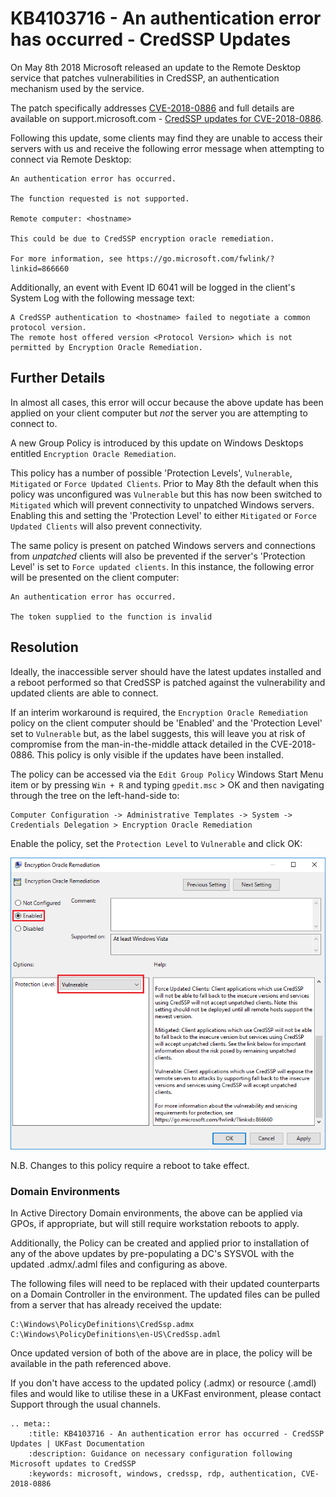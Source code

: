# KB4103716 - An authentication error has occurred - CredSSP Updates

On May 8th 2018 Microsoft released an update to the Remote Desktop service that patches vulnerabilities in CredSSP, an authentication mechanism used by the service.

The patch specifically addresses [CVE-2018-0886](https://portal.msrc.microsoft.com/en-us/security-guidance/advisory/CVE-2018-0886) and full details are available on support.microsoft.com - [CredSSP updates for CVE-2018-0886](https://support.microsoft.com/en-us/help/4093492/credssp-updates-for-cve-2018-0886-march-13-2018). 

Following this update, some clients may find they are unable to access their servers with us and receive the following error message when attempting to connect via Remote Desktop:

```
An authentication error has occurred.

The function requested is not supported.

Remote computer: <hostname>

This could be due to CredSSP encryption oracle remediation.

For more information, see https://go.microsoft.com/fwlink/?linkid=866660
```

Additionally, an event with Event ID 6041 will be logged in the client's System Log with the following message text:

```
A CredSSP authentication to <hostname> failed to negotiate a common protocol version. 
The remote host offered version <Protocol Version> which is not permitted by Encryption Oracle Remediation.
```

## Further Details

In almost all cases, this error will occur because the above update has been applied on your client computer but *not* the server you are attempting to connect to.

A new Group Policy is introduced by this update on Windows Desktops entitled `Encryption Oracle Remediation`.

This policy has a number of possible 'Protection Levels', `Vulnerable`, `Mitigated` or `Force Updated Clients`. Prior to May 8th the default when this policy was unconfigured was `Vulnerable` but this has now been switched to `Mitigated` which will prevent connectivity to unpatched Windows servers. Enabling this and setting the 'Protection Level' to either `Mitigated` or `Force Updated Clients` will also prevent connectivity.

The same policy is present on patched Windows servers and connections from *unpatched* clients will also be prevented if the server's 'Protection Level' is set to `Force updated clients`. In this instance, the following error will be presented on the client computer:

```
An authentication error has occurred.

The token supplied to the function is invalid
```

## Resolution
Ideally, the inaccessible server should have the latest updates installed and a reboot performed so that CredSSP is patched against the vulnerability and updated clients are able to connect.

If an interim workaround is required, the `Encryption Oracle Remediation` policy on the client computer should be 'Enabled' and the 'Protection Level' set to `Vulnerable` but, as the label suggests, this will leave you at risk of compromise from the man-in-the-middle attack detailed in the CVE-2018-0886. This policy is only visible if the updates have been installed.

The policy can be accessed via the `Edit Group Policy` Windows Start Menu item or by pressing `Win + R` and typing `gpedit.msc` > OK and then navigating through the tree on the left-hand-side to:

```
Computer Configuration -> Administrative Templates -> System -> Credentials Delegation > Encryption Oracle Remediation
```
Enable the policy, set the `Protection Level` to `Vulnerable` and click OK:

![Encryption Oracle Remediation Policy](files/kb4103716/enable_vuln_protection_level_highlight.png)

N.B. Changes to this policy require a reboot to take effect.

### Domain Environments

In Active Directory Domain environments, the above can be applied via GPOs, if appropriate, but will still require workstation reboots to apply. 

Additionally, the Policy can be created and applied prior to installation of any of the above updates by pre-populating a DC's SYSVOL with the updated .admx/.adml files and configuring as above. 

The following files will need to be replaced with their updated counterparts on a Domain Controller in the environment. The updated files can be pulled from a server that has already received the update:

```
C:\Windows\PolicyDefinitions\CredSsp.admx
C:\Windows\PolicyDefinitions\en-US\CredSsp.adml
```
Once updated version of both of the above are in place, the policy will be available in the path referenced above.

If you don't have access to the updated policy (.admx) or resource (.amdl) files and would like to utilise these in a UKFast environment, please contact Support through the usual channels.


```eval_rst
.. meta::
    :title: KB4103716 - An authentication error has occurred - CredSSP Updates | UKFast Documentation
    :description: Guidance on necessary configuration following Microsoft updates to CredSSP
    :keywords: microsoft, windows, credssp, rdp, authentication, CVE-2018-0886
```
